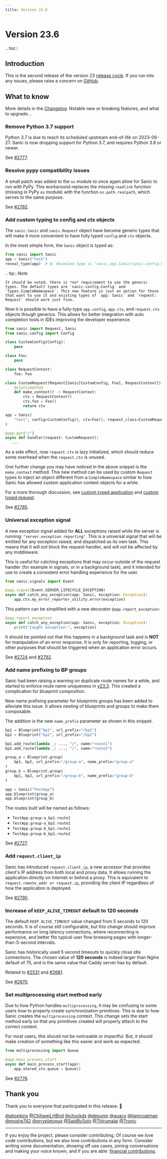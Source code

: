 ```yaml
---
title: Version 23.6
---
```


# Version 23.6

.. toc::


## Introduction

This is the second release of the version 23 [release cycle](../../organization/policies.md#release-schedule). If you run into any issues, please raise a concern on [GitHub](https://github.com/sanic-org/sanic/issues/new/choose).

## What to know

More details in the [Changelog](https://sanic.readthedocs.io/en/stable/sanic/changelog.html). Notable new or breaking features, and what to upgrade...

### Remove Python 3.7 support

Python 3.7 is due to reach its scheduled upstream end-of-life on 2023-06-27. Sanic is now dropping support for Python 3.7, and requires Python 3.8 or newer.

See [#2777](https://github.com/sanic-org/sanic/pull/2777).

### Resolve pypy compatibility issues

A small patch was added to the `os` module to once again allow for Sanic to run with PyPy. This workaround replaces the missing `readlink` function (missing in PyPy `os` module) with the function `os.path.realpath`, which serves to the same purpose.

See [#2782](https://github.com/sanic-org/sanic/pull/2782).

### Add custom typing to config and ctx objects

The `sanic.Sanic` and `sanic.Request` object have become generic types that will make it more convenient to have fully typed `config` and `ctx` objects.

In the most simple form, the `Sanic` object is typed as:

```python
from sanic import Sanic
app = Sanic("test")
reveal_type(app)  # N: Revealed type is "sanic.app.Sanic[sanic.config.Config, types.SimpleNamespace]"
```


.. tip:: Note

    It should be noted, there is *no* requirement to use the generic types. The default types are `sanic.config.Config` and `types.SimpleNamespace`. This new feature is just an option for those that want to use it and existing types of `app: Sanic` and `request: Request` should work just fine.


Now it is possible to have a fully-type `app.config`, `app.ctx`, and `request.ctx` objects though generics. This allows for better integration with auto completion tools in IDEs improving the developer experience.

```python
from sanic import Request, Sanic
from sanic.config import Config

class CustomConfig(Config):
    pass

class Foo:
    pass

class RequestContext:
    foo: Foo

class CustomRequest(Request[Sanic[CustomConfig, Foo], RequestContext]):
    @staticmethod
    def make_context() -> RequestContext:
        ctx = RequestContext()
        ctx.foo = Foo()
        return ctx

app = Sanic(
    "test", config=CustomConfig(), ctx=Foo(), request_class=CustomRequest
)

@app.get("/")
async def handler(request: CustomRequest):
   ...
```

As a side effect, now `request.ctx` is lazy initialized, which should reduce some overhead when the `request.ctx` is unused.

One further change you may have noticed in the above snippet is the `make_context` method. This new method can be used by custom `Request` types to inject an object different from a `SimpleNamespace` similar to how Sanic has allowed custom application context objects for a while.

For a more thorough discussion, see [custom typed application](../../guide/basics/app.md#custom-typed-application) and [custom typed request](../../guide/basics/app.md#custom-typed-request).

See [#2785](https://github.com/sanic-org/sanic/pull/2785).

### Universal exception signal

A new exception signal added for **ALL** exceptions raised while the server is running: `"server.exception.reporting"`. This is a universal signal that will be emitted for any exception raised, and dispatched as its own task. This means that it will *not* block the request handler, and will *not* be affected by any middleware.

This is useful for catching exceptions that may occur outside of the request handler (for example in signals, or in a background task), and it intended for use to create a consistent error handling experience for the user.

```python
from sanic.signals import Event

@app.signal(Event.SERVER_LIFECYCLE_EXCEPTION)
async def catch_any_exception(app: Sanic, exception: Exception):
    app.ctx.my_error_reporter_utility.error(exception)
```

This pattern can be simplified with a new decorator `@app.report_exception`:

```python
@app.report_exception
async def catch_any_exception(app: Sanic, exception: Exception):
    print("Caught exception:", exception)
```

It should be pointed out that this happens in a background task and is **NOT** for manipulation of an error response. It is only for reporting, logging, or other purposes that should be triggered when an application error occurs.

See [#2724](https://github.com/sanic-org/sanic/pull/2724) and [#2792](https://github.com/sanic-org/sanic/pull/2792).

### Add name prefixing to BP groups

Sanic had been raising a warning on duplicate route names for a while, and started to enforce route name uniqueness in [v23.3](https://sanic.dev/en/guide/release-notes/v23.3.html#deprecations-and-removals). This created a complication for blueprint composition.

New name prefixing parameter for blueprints groups has been added to alleviate this issue. It allows nesting of blueprints and groups to make them composable.

The addition is the new `name_prefix` parameter as shown in this snippet.

```python
bp1 = Blueprint("bp1", url_prefix="/bp1")
bp2 = Blueprint("bp2", url_prefix="/bp2")

bp1.add_route(lambda _: ..., "/", name="route1")
bp2.add_route(lambda _: ..., "/", name="route2")

group_a = Blueprint.group(
    bp1, bp2, url_prefix="/group-a", name_prefix="group-a"
)
group_b = Blueprint.group(
    bp1, bp2, url_prefix="/group-b", name_prefix="group-b"
)

app = Sanic("TestApp")
app.blueprint(group_a)
app.blueprint(group_b)
```

The routes built will be named as follows:
- `TestApp.group-a_bp1.route1`
- `TestApp.group-a_bp2.route2`
- `TestApp.group-b_bp1.route1`
- `TestApp.group-b_bp2.route2`

See [#2727](https://github.com/sanic-org/sanic/pull/2727).

### Add `request.client_ip`

Sanic has introduced `request.client_ip`, a new accessor that provides client's IP address from both local and proxy data. It allows running the application directly on Internet or behind a proxy. This is equivalent to `request.remote_addr or request.ip`, providing the client IP regardless of how the application is deployed.

See [#2790](https://github.com/sanic-org/sanic/pull/2790).

### Increase of `KEEP_ALIVE_TIMEOUT` default to 120 seconds

The default `KEEP_ALIVE_TIMEOUT` value changed from 5 seconds to 120 seconds. It is of course still configurable, but this change should improve performance on long latency connections, where reconnecting is expensive, and better fits typical user flow browsing pages with longer-than-5-second intervals.

Sanic has historically used 5 second timeouts to quickly close idle connections. The chosen value of **120 seconds** is indeed larger than Nginx default of 75, and is the same value that Caddy server has by default.

Related to [#2531](https://github.com/sanic-org/sanic/issues/2531) and 
[#2681](https://github.com/sanic-org/sanic/issues/2681). 

See [#2670](https://github.com/sanic-org/sanic/pull/2670).

### Set multiprocessing start method early

Due to how Python handles `multiprocessing`, it may be confusing to some users how to properly create synchronization primitives. This is due to how Sanic creates the `multiprocessing` context. This change sets the start method early so that any primitives created will properly attach to the correct context.

For most users, this should not be noticeable or impactful. But, it should make creation of something like this easier and work as expected.

```python
from multiprocessing import Queue

@app.main_process_start
async def main_process_start(app):
    app.shared_ctx.queue = Queue()
```

See [#2776](https://github.com/sanic-org/sanic/pull/2776).

## Thank you

Thank you to everyone that participated in this release: :clap:

[@ahopkins](https://github.com/ahopkins)
[@ChihweiLHBird](https://github.com/ChihweiLHBird)
[@chuckds](https://github.com/chuckds)
[@deounix](https://github.com/deounix)
[@guacs](https://github.com/guacs)
[@liamcoatman](https://github.com/liamcoatman)
[@moshe742](https://github.com/moshe742)
[@prryplatypus](https://github.com/prryplatypus)
[@SaidBySolo](https://github.com/SaidBySolo)
[@Thirumalai](https://github.com/Thirumalai)
[@Tronic](https://github.com/Tronic)

---

If you enjoy the project, please consider contributing. Of course we love code contributions, but we also love contributions in any form. Consider writing some documentation, showing off use cases, joining conversations and making your voice known, and if you are able: [financial contributions](https://opencollective.com/sanic-org/).
